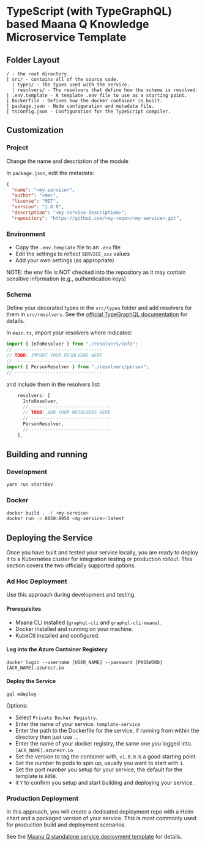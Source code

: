 # TypeScript (with TypeGraphQL) based Maana Q Knowledge Microservice Template

## Folder Layout

```text
/ - the root directory.
| src/ - contains all of the source code.
  | types/ - The types used with the service.
  | resolvers/ - The resolvers that define how the schema is resolved.
| .env.template - A template .env file to use as a starting point.
| Dockerfile - Defines how the docker container is built.
| package.json - Node configuration and metadata file.
| tsconfig.json - Configuration for the TypeScript compiler.
```

## Customization

### Project

Change the name and description of the module

In `package.json`, edit the metadata:

  ```json
  {
    "name": "<my-service>",
    "author": "<me>",
    "license": "MIT",
    "version": "1.0.0",
    "description": "<my-service-description>",
    "repository": "https://github.com/<my-repo>/<my-service>.git",
  ```

### Environment

- Copy the `.env.template` file to an `.env` file
- Edit the settings to reflect `SERVICE_xxx` values
- Add your own settings (as appropriate)

NOTE: the env file is NOT checked into the repository as it may contain sensitive information (e.g., authentication keys)

### Schema

Define your decorated types in the `src/types` folder and add resolvers for them in `src/resolvers`. See the [official TypeGraphQL documentation](https://typegraphql.com/docs/introduction.html) for details.

In `main.ts`, import your resolvers where indicated:

```typescript
import { InfoResolver } from "./resolvers/info";
// --------------------------------
// TODO: IMPORT YOUR RESOLVERS HERE
// --------------------------------
import { PersonResolver } from "./resolvers/person";
// --------------------------------
```

and include them in the resolvers list:

```typescript
    resolvers: [
      InfoResolver,
      // -----------------------------
      // TODO: ADD YOUR RESOLVERS HERE
      // -----------------------------
      PersonResolver,
      // -----------------------------
    ],
```

## Building and running

### Development

```bash
yarn run startdev
```

### Docker

```bash
docker build . -t <my-service>
docker run -p 8050:8050 <my-service>:latest
```

## Deploying the Service

Once you have built and tested your service locally, you are ready to deploy it to a Kubernetes cluster for integration testing or production rollout.  This section covers the two officially supported options.

### Ad Hoc Deployment

Use this approach during development and testing.

#### Prerequisites

* Maana CLI installed (`graphql-cli` and `graphql-cli-maana`).
* Docker installed and running on your machine.
* KubeCtl installed and configured.

#### Log into the Azure Container Registery

```
docker login --username [USER_NAME] --password [PASSWORD] [ACR_NAME].azurecr.io
```

#### Deploy the Service

```
gql mdeploy
```

Options:

* Select `Private Docker Registry`.
* Enter the name of your service. `template-service`
* Enter the path to the Dockerfile for the service, if running from within the directory then just use `.`.
* Enter the name of your docker registry, the same one you logged into. `[ACR_NAME].azurecr.io`
* Set the version to tag the container with, `v1.0.0` is a good starting point.
* Set the number fo pods to spin up, usually you want to start with `1`.
* Set the port number you setup for your service, the default for the template is `8050`.
* it `Y` to confirm you setup and start building and deploying your service.

### Production Deployment

In this approach, you will create a dedicated deployment repo with a Helm chart and a packaged version of your service.  This is most commonly used for production build and deployment scenarios.

See the [Maana Q standalone service deployment template](https://github.com/maana-io/q-template-deploy-service) for details.
